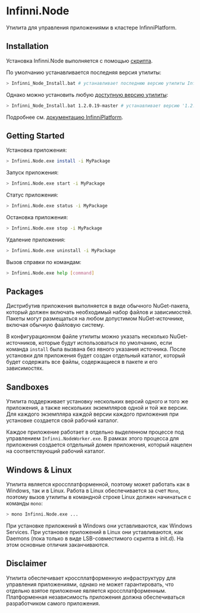 # Infinni.Node

Утилита для управления приложениями в кластере InfinniPlatform.

## Installation

Установка Infinni.Node выполняется с помощью [скрипта](http://infinniplatform.readthedocs.io/ru/latest/_downloads/Infinni_Node_Install.bat).

По умолчанию устанавливается последняя версия утилиты:

```bash
> Infinni_Node_Install.bat # устанавливает последнюю версию утилиты Infinni.Node
```
Однако можно установить любую [доступную версию утилиты](http://nuget.infinnity.ru/packages/Infinni.Node/):

```bash
> Infinni_Node_Install.bat 1.2.0.19-master # устанавливает версию '1.2.0.19-master' утилиты Infinni.Node
```

Подробнее см. [документацию InfinniPlatform](http://infinniplatform.readthedocs.io/ru/latest/00-getting-started/index.html#id3).

## Getting Started

Установка приложения:

```bash
> Infinni.Node.exe install -i MyPackage
```

Запуск приложения:

```bash
> Infinni.Node.exe start -i MyPackage
```

Статус приложения:

```bash
> Infinni.Node.exe status -i MyPackage
```

Остановка приложения:

```bash
> Infinni.Node.exe stop -i MyPackage
```

Удаление приложения:

```bash
> Infinni.Node.exe uninstall -i MyPackage
```

Вызов справки по командам:

```bash
> Infinni.Node.exe help [command]
```

## Packages

Дистрибутив приложения выполняется в виде обычного NuGet-пакета, который должен включать необходимый
набор файлов и зависимостей. Пакеты могут размещаться на любом допустимом NuGet-источнике, включая
обычную файловую систему.

В конфигурационном файле утилиты можно указать несколько NuGet-источников, которые будут использоваться
по умолчанию, если команда `install` была вызвана без явного указания источника. После установки
для приложения будет создан отдельный каталог, который будет содержать все файлы, содержащиеся в
пакете и его зависимостях.

## Sandboxes

Утилита поддерживает установку нескольких версий одного и того же приложения, а также нескольких
экземпляров одной и той же версии. Для каждого экземпляра каждой версии каждого приложения при
установке создается свой рабочий каталог.

Каждое приложение работает в отдельно выделенном процессе под управлением `Infinni.NodeWorker.exe`.
В рамках этого процесса для приложения создается отдельный домен приложения, который нацелен на
соответствующий рабочий каталог.

## Windows & Linux

Утилита является кроссплатформенной, поэтому может работать как в Windows, так и в Linux. Работа в
Linux обеспечивается за счет `Mono`, поэтому вызов утилиты в командной строке Linux должен начинаться
с команды `mono`:

```bash
> mono Infinni.Node.exe ...
```

При установке приложений в Windows они уставливаются, как Windows Services. При установке приложений
в Linux они уставливаются, как Daemons (пока только в виде LSB-совместимого скрипта в init.d). На этом
основные отличия заканчиваются.

## Disclaimer

Утилита обеспечивает кроссплатформенную инфраструктуру для управления приложениями, однако не может
гарантировать, что отдельно взятое приложение является кроссплатформенным. Платформенная независимость
приложения должна обеспечиваться разработчиком самого приложения.
